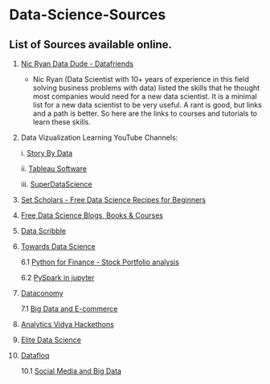 # Data-Science-Sources

## List of Sources available online.

1. [Nic Ryan Data Dude - Datafriends](https://www.datafriends.rocks/single-post/2018/03/06/8020-Data-Science)
   -  Nic Ryan (Data Scientist with 10+ years of experience in this field solving business problems with data) listed the skills that he thought most companies would need for a new data scientist. It is a minimal list for a new data          scientist to be very useful. A rant is good, but links and a path is better. So here are the links to courses and tutorials to learn        these skills. 
   
2. Data Vizualization Learning YouTube Channels:


    i. [Story By Data](https://www.youtube.com/channel/UCU9GTVEPqlSNRDHypVf3BRw/playlists)
    
    
    ii. [Tableau Software](https://www.youtube.com/channel/UCWGrtxO6JrPSDUcgp3Qm_Gw)
    
    
    iii. [SuperDataScience](https://www.youtube.com/channel/UCHBWJGoZMkhJyElgvuN1U1w)
 
3. [Set Scholars - Free Data Science Recipes for Beginners](https://setscholars.com/)


4. [Free Data Science Blogs, Books & Courses](https://phoenixts.com/blog/free-data-science-blogs-books-and-courses/)

5. [Data Scribble](http://www.datascribble.com/)

6. [Towards Data Science](https://towardsdatascience.com/)
           
      6.1 [Python for Finance - Stock Portfolio analysis](https://towardsdatascience.com/python-for-finance-stock-portfolio-analyses-6da4c3e61054)
     
     6.2 [PySpark in jupyter](https://towardsdatascience.com/how-to-use-pyspark-on-your-computer-9c7180075617)
             
             
 7. [Dataconomy](http://dataconomy.com/)
    
      7.1 [Big Data and E-commerce](http://dataconomy.com/2018/02/5-ways-big-data-analytics-will-impact-e-commerce-2018/?utm_content=69593379&utm_medium=social&utm_source=linkedin)


8. [Analytics Vidya Hackethons](https://datahack.analyticsvidhya.com/contest/all/)

9. [Elite Data Science](https://elitedatascience.com/)

10. [Datafloq](https://datafloq.com/)
 
     10.1 [Social Media and Big Data](https://datafloq.com/read/how-social-media-companies-use-big-data/1957?utm_content=69471844&utm_medium=social&utm_source=linkedin)
   

